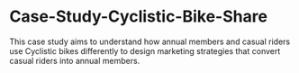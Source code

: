 # Case-Study-Cyclistic-Bike-Share
This case study aims to understand how annual members and casual riders use Cyclistic bikes differently to design marketing strategies that convert casual riders into annual members.
